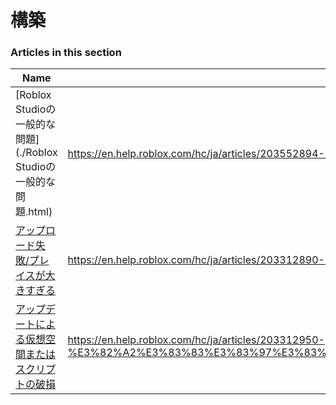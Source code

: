 # 構築  
### Articles in this section
Name|URL
-|-
[Roblox Studioの一般的な問題](./Roblox Studioの一般的な問題.html) |https://en.help.roblox.com/hc/ja/articles/203552894-Roblox-Studio%E3%81%AE%E4%B8%80%E8%88%AC%E7%9A%84%E3%81%AA%E5%95%8F%E9%A1%8C
[アップロード失敗/プレイスが大きすぎる](./アップロード失敗-プレイスが大きすぎる.html) |https://en.help.roblox.com/hc/ja/articles/203312890-%E3%82%A2%E3%83%83%E3%83%97%E3%83%AD%E3%83%BC%E3%83%89%E5%A4%B1%E6%95%97-%E3%83%97%E3%83%AC%E3%82%A4%E3%82%B9%E3%81%8C%E5%A4%A7%E3%81%8D%E3%81%99%E3%81%8E%E3%82%8B
[アップデートによる仮想空間またはスクリプトの破損](./アップデートによる仮想空間またはスクリプトの破損.html) |https://en.help.roblox.com/hc/ja/articles/203312950-%E3%82%A2%E3%83%83%E3%83%97%E3%83%87%E3%83%BC%E3%83%88%E3%81%AB%E3%82%88%E3%82%8B%E4%BB%AE%E6%83%B3%E7%A9%BA%E9%96%93%E3%81%BE%E3%81%9F%E3%81%AF%E3%82%B9%E3%82%AF%E3%83%AA%E3%83%97%E3%83%88%E3%81%AE%E7%A0%B4%E6%90%8D